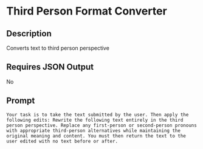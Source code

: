# Third Person Format Converter

## Description

Converts text to third person perspective

## Requires JSON Output

No

## Prompt

```
Your task is to take the text submitted by the user. Then apply the following edits: Rewrite the following text entirely in the third person perspective. Replace any first-person or second-person pronouns with appropriate third-person alternatives while maintaining the original meaning and content. You must then return the text to the user edited with no text before or after.
```
